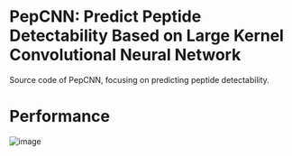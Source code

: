 # PepCNN: Predict Peptide Detectability Based on Large Kernel Convolutional Neural Network
Source code of PepCNN, focusing on predicting peptide detectability.


# Performance
![image](https://user-images.githubusercontent.com/65555729/196727204-51ef8504-f998-4542-8940-877bd33779e7.png)
